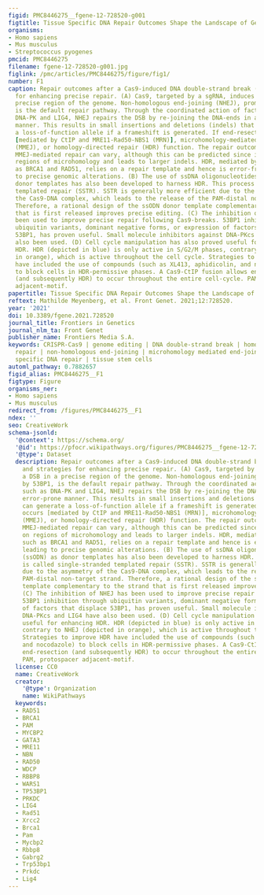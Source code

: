 ```yaml
---
figid: PMC8446275__fgene-12-728520-g001
figtitle: Tissue Specific DNA Repair Outcomes Shape the Landscape of Genome Editing
organisms:
- Homo sapiens
- Mus musculus
- Streptococcus pyogenes
pmcid: PMC8446275
filename: fgene-12-728520-g001.jpg
figlink: /pmc/articles/PMC8446275/figure/fig1/
number: F1
caption: Repair outcomes after a Cas9-induced DNA double-strand break (DSB) and strategies
  for enhancing precise repair. (A) Cas9, targeted by a sgRNA, induces a DSB in a
  precise region of the genome. Non-homologous end-joining (NHEJ), promoted by 53BP1,
  is the default repair pathway. Through the coordinated action of factors such as
  DNA-PK and LIG4, NHEJ repairs the DSB by re-joining the DNA-ends in an error-prone
  manner. This results in small insertions and deletions (indels) that can generate
  a loss-of-function allele if a frameshift is generated. If end-resection occurs
  [mediated by CtIP and MRE11-Rad50-NBS1 (MRN)], microhomology-mediated end-joining
  (MMEJ), or homology-directed repair (HDR) function. The repair outcome following
  MMEJ-mediated repair can vary, although this can be predicted since it depends on
  regions of microhomology and leads to larger indels. HDR, mediated by factors such
  as BRCA1 and RAD51, relies on a repair template and hence is error-free, leading
  to precise genomic alterations. (B) The use of ssDNA oligonucleotides (ssODN) as
  donor templates has also been developed to harness HDR. This process is called single-stranded
  templated repair (SSTR). SSTR is generally more efficient due to the asymmetry of
  the Cas9-DNA complex, which leads to the release of the PAM-distal non-target strand.
  Therefore, a rational design of the ssODN donor template complementary to the strand
  that is first released improves precise editing. (C) The inhibition of NHEJ has
  been used to improve precise repair following Cas9-breaks. 53BP1 inhibition through
  ubiquitin variants, dominant negative forms, or expression of factors that displace
  53BP1, has proven useful. Small molecule inhibitors against DNA-PKcs and LIG4 have
  also been used. (D) Cell cycle manipulation has also proved useful for enhancing
  HDR. HDR (depicted in blue) is only active in S/G2/M phases, contrary to NHEJ (depicted
  in orange), which is active throughout the cell cycle. Strategies to improve HDR
  have included the use of compounds (such as XL413, aphidicolin, and nocodazole)
  to block cells in HDR-permissive phases. A Cas9-CtIP fusion allows end-resection
  (and subsequently HDR) to occur throughout the entire cell-cycle. PAM, protospacer
  adjacent-motif.
papertitle: Tissue Specific DNA Repair Outcomes Shape the Landscape of Genome Editing.
reftext: Mathilde Meyenberg, et al. Front Genet. 2021;12:728520.
year: '2021'
doi: 10.3389/fgene.2021.728520
journal_title: Frontiers in Genetics
journal_nlm_ta: Front Genet
publisher_name: Frontiers Media S.A.
keywords: CRISPR-Cas9 | genome editing | DNA double-strand break | homology directed
  repair | non-homologous end-joining | microhomology mediated end-joining | tissue
  specific DNA repair | tissue stem cells
automl_pathway: 0.7882657
figid_alias: PMC8446275__F1
figtype: Figure
organisms_ner:
- Homo sapiens
- Mus musculus
redirect_from: /figures/PMC8446275__F1
ndex: ''
seo: CreativeWork
schema-jsonld:
  '@context': https://schema.org/
  '@id': https://pfocr.wikipathways.org/figures/PMC8446275__fgene-12-728520-g001.html
  '@type': Dataset
  description: Repair outcomes after a Cas9-induced DNA double-strand break (DSB)
    and strategies for enhancing precise repair. (A) Cas9, targeted by a sgRNA, induces
    a DSB in a precise region of the genome. Non-homologous end-joining (NHEJ), promoted
    by 53BP1, is the default repair pathway. Through the coordinated action of factors
    such as DNA-PK and LIG4, NHEJ repairs the DSB by re-joining the DNA-ends in an
    error-prone manner. This results in small insertions and deletions (indels) that
    can generate a loss-of-function allele if a frameshift is generated. If end-resection
    occurs [mediated by CtIP and MRE11-Rad50-NBS1 (MRN)], microhomology-mediated end-joining
    (MMEJ), or homology-directed repair (HDR) function. The repair outcome following
    MMEJ-mediated repair can vary, although this can be predicted since it depends
    on regions of microhomology and leads to larger indels. HDR, mediated by factors
    such as BRCA1 and RAD51, relies on a repair template and hence is error-free,
    leading to precise genomic alterations. (B) The use of ssDNA oligonucleotides
    (ssODN) as donor templates has also been developed to harness HDR. This process
    is called single-stranded templated repair (SSTR). SSTR is generally more efficient
    due to the asymmetry of the Cas9-DNA complex, which leads to the release of the
    PAM-distal non-target strand. Therefore, a rational design of the ssODN donor
    template complementary to the strand that is first released improves precise editing.
    (C) The inhibition of NHEJ has been used to improve precise repair following Cas9-breaks.
    53BP1 inhibition through ubiquitin variants, dominant negative forms, or expression
    of factors that displace 53BP1, has proven useful. Small molecule inhibitors against
    DNA-PKcs and LIG4 have also been used. (D) Cell cycle manipulation has also proved
    useful for enhancing HDR. HDR (depicted in blue) is only active in S/G2/M phases,
    contrary to NHEJ (depicted in orange), which is active throughout the cell cycle.
    Strategies to improve HDR have included the use of compounds (such as XL413, aphidicolin,
    and nocodazole) to block cells in HDR-permissive phases. A Cas9-CtIP fusion allows
    end-resection (and subsequently HDR) to occur throughout the entire cell-cycle.
    PAM, protospacer adjacent-motif.
  license: CC0
  name: CreativeWork
  creator:
    '@type': Organization
    name: WikiPathways
  keywords:
  - RAD51
  - BRCA1
  - PAM
  - MYCBP2
  - GATA3
  - MRE11
  - NBN
  - RAD50
  - WDCP
  - RBBP8
  - WARS1
  - TP53BP1
  - PRKDC
  - LIG4
  - Rad51
  - Xrcc2
  - Brca1
  - Pam
  - Mycbp2
  - Rbbp8
  - Gabrg2
  - Trp53bp1
  - Prkdc
  - Lig4
---
```

